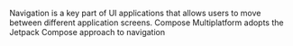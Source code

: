 Navigation is a key part of UI applications that allows users to move between different application screens. Compose Multiplatform adopts the Jetpack Compose approach to navigation